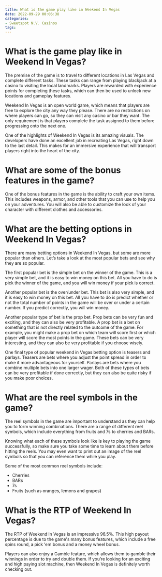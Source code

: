 ```yaml
---
title: What is the game play like in Weekend In Vegas
date: 2022-09-29 00:06:38
categories:
- Sweetspot N.V. Casinos
tags:
---
```



#  What is the game play like in Weekend In Vegas?

The premise of the game is to travel to different locations in Las Vegas and complete different tasks. These tasks can range from playing blackjack at a casino to visiting the local landmarks. Players are rewarded with experience points for completing these tasks, which can then be used to unlock new locations and gameplay features.

Weekend In Vegas is an open world game, which means that players are free to explore the city any way they please. There are no restrictions on where players can go, so they can visit any casino or bar they want. The only requirement is that players complete the task assigned to them before progressing onto the next one.

One of the highlights of Weekend In Vegas is its amazing visuals. The developers have done an excellent job in recreating Las Vegas, right down to the last detail. This makes for an immersive experience that will transport players right into the heart of the city.

#  What are some of the bonus features in the game?

One of the bonus features in the game is the ability to craft your own items. This includes weapons, armor, and other tools that you can use to help you on your adventures. You will also be able to customize the look of your character with different clothes and accessories.

#  What are the betting options in Weekend In Vegas?

There are many betting options in Weekend In Vegas, but some are more popular than others. Let’s take a look at the most popular bets and see why they are so popular.

The first popular bet is the simple bet on the winner of the game. This is a very simple bet, and it is easy to win money on this bet. All you have to do is pick the winner of the game, and you will win money if your pick is correct.

Another popular bet is the over/under bet. This bet is also very simple, and it is easy to win money on this bet. All you have to do is predict whether or not the total number of points in the game will be over or under a certain number. If you predict correctly, you will win money.

Another popular type of bet is the prop bet. Prop bets can be very fun and exciting, and they can also be very profitable. A prop bet is a bet on something that is not directly related to the outcome of the game. For example, you might make a prop bet on which team will score first or which player will score the most points in the game. These bets can be very interesting, and they can also be very profitable if you choose wisely.

One final type of popular weekend in Vegas betting option is teasers and parlays. Teasers are bets where you adjust the point spread in order to make it more advantageous for yourself. Parlays are bets where you combine multiple bets into one larger wager. Both of these types of bets can be very profitable if done correctly, but they can also be quite risky if you make poor choices.

#  What are the reel symbols in the game?

The reel symbols in the game are important to understand as they can help you to form winning combinations. There are a range of different reel symbols, which include everything from fruits and 7s to cherries and BARs.

Knowing what each of these symbols look like is key to playing the game successfully, so make sure you take some time to learn about them before hitting the reels. You may even want to print out an image of the reel symbols so that you can reference them while you play.

Some of the most common reel symbols include:

* Cherries
* BARs
* 7s
* Fruits (such as oranges, lemons and grapes)

#  What is the RTP of Weekend In Vegas?

The RTP of Weekend In Vegas is an impressive 96.5%. This high payout percentage is due to the game's many bonus features, which include a free spins round, a pick 'em bonus and a money wheel bonus.

Players can also enjoy a Gamble feature, which allows them to gamble their winnings in order to try and double them. If you're looking for an exciting and high paying slot machine, then Weekend In Vegas is definitely worth checking out.